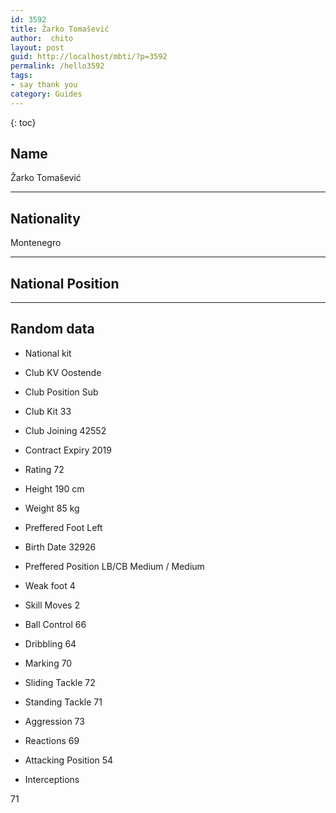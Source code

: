 ```yaml
---
id: 3592
title: Žarko Tomašević
author:  chito 
layout: post
guid: http://localhost/mbti/?p=3592
permalink: /hello3592
tags:
- say thank you
category: Guides
---
```



{: toc}


## Name  
Žarko Tomašević 

* * *

## Nationality  
Montenegro 

* * *

## National Position 

* * *

## Random data 

  * National kit 
  * Club 
KV Oostende 

  * Club Position 
Sub 

  * Club Kit 
33 

  * Club Joining 
42552 

  * Contract Expiry 
2019 

  * Rating 
72 

  * Height 
190 cm 

  * Weight 
85 kg 

  * Preffered Foot 
Left 

  * Birth Date 
32926 

  * Preffered Position 
LB/CB Medium / Medium 

  * Weak foot 
4 

  * Skill Moves 
2 

  * Ball Control 
66 

  * Dribbling 
64 

  * Marking 
70 

  * Sliding Tackle 
72 

  * Standing Tackle 
71 

  * Aggression 
73 

  * Reactions 
69 

  * Attacking Position 
54 

  * Interceptions 

71</ul>